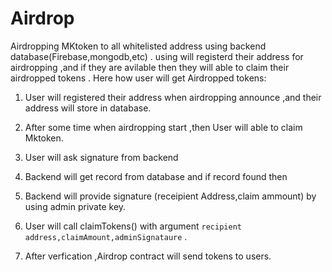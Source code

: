 # Airdrop

Airdropping MKtoken to all whitelisted address using backend database(Firebase,mongodb,etc) .
using will registerd their address for airdropping ,and if they are avilable then they will able to claim their airdropped tokens .
Here how user will get Airdropped tokens:

1. User will registered their address when airdropping announce ,and their address will store in database.

2. After some time when airdropping start ,then User will able to claim Mktoken.

3. User will ask signature from backend

4. Backend will get record from database and if record found then

5. Backend will provide signature (receipient Address,claim ammount) by using admin private key.

6. User will call claimTokens() with argument `recipient address,claimAmount,adminSignataure` .

7. After verfication ,Airdrop contract will send tokens to users.
